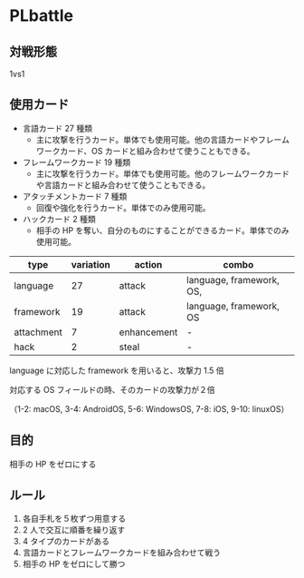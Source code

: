 # PLbattle

## 対戦形態

1vs1

## 使用カード

- 言語カード 27 種類
  - 主に攻撃を行うカード。単体でも使用可能。他の言語カードやフレームワークカード、OS カードと組み合わせて使うこともできる。
- フレームワークカード 19 種類
  - 主に攻撃を行うカード。単体でも使用可能。他のフレームワークカードや言語カードと組み合わせて使うこともできる。
- アタッチメントカード 7 種類
  - 回復や強化を行うカード。単体でのみ使用可能。
- ハックカード 2 種類
  - 相手の HP を奪い、自分のものにすることができるカード。単体でのみ使用可能。

| type       | variation | action      | combo                    |
| ---------- | --------- | ----------- | ------------------------ |
| language   | 27        | attack      | language, framework, OS, |
| framework  | 19        | attack      | language, framework, OS  |
| attachment | 7         | enhancement | -                        |
| hack       | 2         | steal       | -                        |

language に対応した framework を用いると、攻撃力 1.5 倍

対応する OS フィールドの時、そのカードの攻撃力が２倍

（1-2: macOS, 3-4: AndroidOS, 5-6: WindowsOS, 7-8: iOS, 9-10: linuxOS）

## 目的

相手の HP をゼロにする

## ルール

1. 各自手札を５枚ずつ用意する
2. 2 人で交互に順番を繰り返す
3. 4 タイプのカードがある
4. 言語カードとフレームワークカードを組み合わせて戦う
5. 相手の HP をゼロにして勝つ
